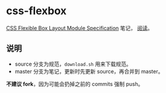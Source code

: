 # css-flexbox

[CSS Flexible Box Layout Module Specification](https://drafts.csswg.org/css-flexbox/) 笔记，
[阅读](https://ynotes.github.io/css-flexbox/)。

## 说明

- source 分支为规范，`download.sh` 用来下载规范。
- master 分支为笔记，更新时先更新 source，再合并到 master。

**不建议 fork**，因为可能会扔掉之前的 commits 强制 push。
